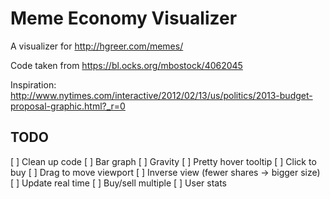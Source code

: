 # Meme Economy Visualizer

A visualizer for http://hgreer.com/memes/

Code taken from https://bl.ocks.org/mbostock/4062045

Inspiration: http://www.nytimes.com/interactive/2012/02/13/us/politics/2013-budget-proposal-graphic.html?_r=0

## TODO
[ ] Clean up code
[ ] Bar graph
[ ] Gravity
[ ] Pretty hover tooltip
[ ] Click to buy
[ ] Drag to move viewport
[ ] Inverse view (fewer shares -> bigger size)
[ ] Update real time
[ ] Buy/sell multiple
[ ] User stats
